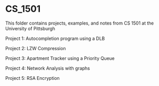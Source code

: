 # CS_1501
This folder contains projects, examples, and notes from CS 1501 at the University of Pittsburgh

Project 1: Autocompletion program using a DLB

Project 2: LZW Compression

Project 3: Apartment Tracker using a Priority Queue

Project 4: Network Analysis with graphs

Project 5: RSA Encryption
